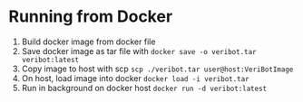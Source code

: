 # Running from Docker

1. Build docker image from docker file
2. Save docker image as tar file with `docker save -o veribot.tar veribot:latest`
3. Copy image to host with scp `scp ./veribot.tar user@host:VeriBotImage`
4. On host, load image into docker `docker load -i veribot.tar`
5. Run in background on docker host `docker run -d veribot:latest`